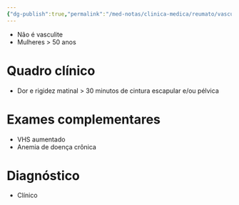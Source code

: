 ```yaml
---
{"dg-publish":true,"permalink":"/med-notas/clinica-medica/reumato/vasculites/polimialgia-reumatica/"}
---
```


- Não é vasculite
- Mulheres > 50 anos

# Quadro clínico
- Dor e rigidez matinal > 30 minutos de cintura escapular e/ou pélvica
# Exames complementares
- VHS aumentado
- Anemia de doença crônica

# Diagnóstico
- Clínico